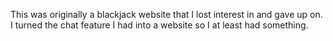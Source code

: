 This was originally a blackjack website that I lost interest in and gave up on. I turned the chat feature I had into a website so I at least had something.